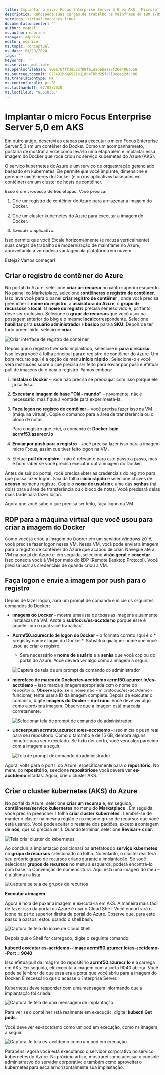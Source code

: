 ```yaml
---
title: Implantar o micro Focus Enterprise Server 5,0 em AKS | Microsoft Docs
description: Rehospede suas cargas de trabalho de mainframe do IBM z/OS usando o ambiente de desenvolvimento e teste micro Focus em VMs (máquinas virtuais) do Azure.
services: virtual-machines-linux
documentationcenter: ''
author: maggsl
ms.author: edprice
manager: edprice
editor: edprice
ms.topic: conceptual
ms.date: 06/29/2020
tags: ''
keywords: ''
ms.service: multiple
ms.openlocfilehash: 900e76fff3e5ccf88fa1e25ebea97f26e406a358
ms.sourcegitcommit: 877491bd46921c11dd478bd25fc718ceee2dcc08
ms.translationtype: MT
ms.contentlocale: pt-BR
ms.lasthandoff: 07/02/2020
ms.locfileid: "85610363"
---
```

# <a name="deploy-micro-focus-enterprise-server-50-to-aks"></a>Implantar o micro Focus Enterprise Server 5,0 em AKS

Em outro [artigo](https://docs.microsoft.com/azure/virtual-machines/workloads/mainframe-rehosting/microfocus/run-enterprise-server-container), descrevi as etapas para executar o micro Focus Enterprise Server 5,0 em um contêiner do Docker. Como um acompanhamento, gostaria de mostrar a você como levá-lo uma etapa além e implantar essa imagem do Docker que você criou no serviço kubernetes do Azure (AKS).

O serviço kubernetes do Azure é um serviço de orquestração gerenciado baseado em kubernetes. Ele permite que você implante, dimensione e gerencie contêineres do Docker (e outros aplicativos baseados em contêiner) em um cluster de hosts de contêiner.

Esse é um processo de três etapas. Você precisa:

1.  Crie um registro de contêiner do Azure para armazenar a imagem do Docker.

2.  Crie um cluster kubernetes do Azure para executar a imagem do Docker.

3.  Execute o aplicativo.

Isso permite que você Escale horizontalmente (e reduza verticalmente) suas cargas de trabalho de modernização de mainframe no Azure, aproveitando a verdadeira vantagem da plataforma em nuvem.

Esteja? Vamos começar!

## <a name="create-the-azure-container-registry"></a>Criar o registro de contêiner do Azure

No portal do Azure, selecione **criar um recurso** no canto superior esquerdo. No painel do Marketplace, selecione **contêineres e** **registro de contêiner**. Isso leva você para o painel **criar registro de contêiner** , onde você precisa preencher o **nome do registro**, a **assinatura do Azure**, o **grupo de recursos**e o **local**. O **nome do registro** precisa ser resolvido e, portanto, deve ser exclusivo. Selecione o **grupo de recursos** que você usou na postagem anterior do blog e o mesmo **local**correspondente. Selecione **habilitar** para **usuário administrador** e **básico** para a **SKU**. Depois de ter tudo preenchido, selecione **criar**.

![Criar interface de registro de contêiner](media/deploy-image-1.png)

Depois que o registro tiver sido implantado, selecione **ir para o recurso**. Isso levará você à folha principal para o registro de contêiner do Azure. Um bom recurso aqui é a opção de menu **início rápido** . Selecione-o e você verá instruções sobre o que precisa ser feito para enviar por push e efetuar pull de imagens de e para o registro. Vamos embora:

1.  **Instalar o Docker** – você não precisa se preocupar com isso porque ele já foi feito.

2.  **Executar a imagem de base "Olá – mundo"** – novamente, não é necessário, mas fique à vontade para experimentá-la.

3.  **Faça logon no registro de contêiner** – você precisa fazer isso na VM (máquina virtual). Copie o comando para a área de transferência ou o bloco de notas.

    Para o registro que criei, o comando é: **Docker login acrmf50.azurecr.Io**

4.  **Enviar por push para o registro** – você precisa fazer isso para a imagem micro Focus, assim que tiver feito logon na VM.

5.  Efetuar **pull do registro** – não é relevante para este passo a passo, mas é bom saber se você precisa executar outra imagem do Docker.

Antes de sair do portal, você precisa obter as credenciais do registro para que possa fazer logon. Saia da folha **início rápido** e selecione chaves de **acesso** no menu registro. Copie o **nome de usuário** e uma das **senhas** (há dois) para a área de transferência ou o bloco de notas. Você precisará delas mais tarde para fazer logon.

Agora que você sabe o que precisa ser feito, faça logon na VM.

## <a name="rdp-to-the-virtual-machine-you-used-to-create-the-docker-image"></a>RDP para a máquina virtual que você usou para criar a imagem do Docker

Como você já criou a imagem do Docker em um servidor Windows 2016, você precisa fazer logon nessa VM. Nessa VM, você pode enviar a imagem para o registro de contêiner do Azure que acabou de criar. Navegue até a VM na portal do Azure e, em seguida, selecione **visão geral** e **conectar**. Isso conecta você à VM por meio do RDP (Remote Desktop Protocol). Você precisa usar as credenciais de quando criou a VM.

## <a name="log-in-and-push-the-image-to-the-registry"></a>Faça logon e envie a imagem por push para o registro

Depois de fazer logon, abra um prompt de comando e inicie os seguintes comandos do Docker:

-   **imagens do Docker** – mostra uma lista de todas as imagens atualmente instaladas na VM. Anote o **subfocus/es-acctdemo** porque esse é aquele com o qual você trabalhará.

-   **Acrmf50.azurecr.Io de logon do Docker** – o formato correto aqui é o * \<registry name\> logon do Docker *. Substitua qualquer nome que você usou ao criar o registro.

    -   Será necessário o **nome de usuário** e a **senha** que você copiou do portal do Azure. Você deverá ver algo como a imagem a seguir.

    ![Captura de tela de um prompt de comando do administrador](media/deploy-image-2.png)

-   **microfoco de marca do Docker/es-acctdemo acrmf50.azurecr.Io/es-acctdemo** – isso marca a imagem apropriada com o nome do repositório. **Observação**: se o nome não \<microfocus/es-acctdemo\> funcionar, tente usar a ID da imagem completa. Depois de executar o comando, digite **imagens do Docker – no-trunc**. Você deve ver algo como a próxima imagem. Observe que a imagem está marcada corretamente.

    ![Selecionar tela de prompt de comando do administrador](media/deploy-image-3.png)

-   **Docker push acrmf50.azurecr.Io/es-acctdemo** – isso inicia o push real para seu repositório. Como o tamanho é de 15 GB, demora alguns minutos para ser executado. Se tudo der certo, você verá algo parecido com a imagem a seguir.

    ![Tela de prompt de comando do administrador](media/deploy-image-4.png)

Agora, volte para o portal do Azure, especificamente para o **repositório**. No menu do **repositório**, selecione **repositórios**e você deverá ver **es-acctdemo** listadas. Agora, crie o cluster AKS.

## <a name="create-the-azure-kubernetes-aks-cluster"></a>Criar o cluster kubernetes (AKS) do Azure

No portal do Azure, selecione **criar um recurso** e, em seguida, **contêineres/serviço kubernetes** no menu do **Marketplace** . Em seguida, você precisa preencher a folha **criar cluster kubernetes** . Lembre-se de manter o cluster na mesma região e no mesmo grupo de recursos que você está usando. Você pode aceitar o restante dos padrões, exceto a contagem de **nós,** que só precisa ser 1. Quando terminar, selecione **Revisar + criar**.

![Tela criar cluster do kubernetes](media/deploy-image-5.png)

Ao concluir, a implantação posicionará os artefatos do **serviço kubernetes** no **grupo de recursos** selecionado na folha. No entanto, o cluster real terá seu próprio grupo de recursos criado durante a implantação. Se você selecionar **grupos de recursos** no menu à esquerda, poderá encontrá-lo com base na Convenção de nomenclatura. Aqui está uma imagem do meu – é a última na lista.

![Captura de tela de grupos de recursos](media/deploy-image-6.png)

**Executar a imagem**

Agora é hora de puxar a imagem e executá-la em AKS. A maneira mais fácil de fazer isso da portal do Azure é usar o Cloud Shell. Você encontrará o ícone na parte superior direita da portal do Azure. Observe que, para este passo a passos, estou usando o shell bash.

![Captura de tela do ícone de Cloud Shell](media/deploy-image-7.png)

Depois que o Shell for carregado, digite o seguinte comando:

**kubectl executar es-acctdemo--Image acrmf50.azurecr.io/es-acctdemo--Port = 9040**

Isso efetua pull da imagem do repositório **acrmf50.azurecr.Io** e a carrega em AKs. Em seguida, ele executa a imagem com a porta 9040 aberta. Você pode se lembrar de que essa era a porta que você abriu para a imagem do Docker. É necessário que o acesse o Enterprise Server.

Kubernetes deve responder com uma mensagem informando que a implantação foi criada.

![Captura de tela de uma mensagem de implantação](media/deploy-image-8.jpg)

Para ver se o contêiner está realmente em execução, digite: **kubectl Get pods**.

Você deve ver es-acctdemo como um pod em execução, como na imagem a seguir.

![Captura de tela es-acctdemo como um pod em execução](media/deploy-image-9.png)

Parabéns! Agora você está executando o servidor corporativo no serviço kubernetes do Azure. No próximo artigo, mostrarei como acessar o console administrativo do servidor corporativo e também como aproveitar o kubernetes para escalar horizontalmente sua implantação.
